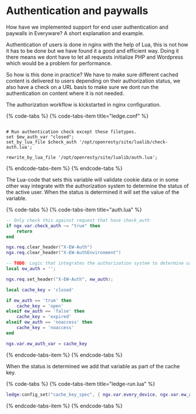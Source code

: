 # Authentication and paywalls

How have we implemented support for end user authentication and paywalls in Everyware? A short explanation and example.

Authentication of users is done in nginx with the help of Lua, this is not how it has to be done but we have found it a good and efficient way. Doing it there means we dont have to let all requests initialize PHP and Wordpress which would be a problem for performance.

So how is this done in practice? We have to make sure different cached content is delivered to users depending on their authorization status, we also have a check on a URL basis to make sure we dont run the authentication on content where it is not needed.

The authorization workflow is kickstarted in nginx configuration.

{% code-tabs %}
{% code-tabs-item title="ledge.conf" %}
```text
# Run authentication check except these filetypes.
set $ew_auth_var "closed";
set_by_lua_file $check_auth '/opt/openresty/site/lualib/check-auth.lua';

rewrite_by_lua_file '/opt/openresty/site/lualib/auth.lua';
```
{% endcode-tabs-item %}
{% endcode-tabs %}

The Lua-code that sets this variable will validate cookie data or in some other way integrate with the authorization system to determine the status of the active user. When the status is determined it will set the value of the variable.

{% code-tabs %}
{% code-tabs-item title="auth.lua" %}
```lua
-- Only check this against request that have check_auth
if ngx.var.check_auth ~= "true" then
    return
end

ngx.req.clear_header("X-EW-Auth")
ngx.req.clear_header("X-EW-AuthEnvironment")

-- TODO: Logic that integrates the authorization system to determine user status.
local ew_auth = '';

ngx.req.set_header("X-EW-Auth", ew_auth);

local cache_key = 'closed'

if ew_auth == 'true' then
    cache_key = 'open'
elseif ew_auth == 'false' then
    cache_key = 'expired'
elseif ew_auth == 'noaccess' then
    cache_key = 'noaccess'
end

ngx.var.ew_auth_var = cache_key
```
{% endcode-tabs-item %}
{% endcode-tabs %}

When the status is determined we add that variable as part of the cache key.

{% code-tabs %}
{% code-tabs-item title="ledge-run.lua" %}
```lua
ledge:config_set("cache_key_spec", { ngx.var.every_device, ngx.var.ew_auth_var, scheme, ngx.var.host, ngx.var.uri, ngx.var.args })
```
{% endcode-tabs-item %}
{% endcode-tabs %}



